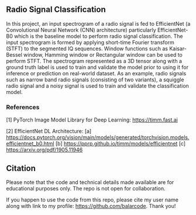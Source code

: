 ## Radio Signal Classification

In this project, an input spectrogram of a radio signal is fed to EfficientNet (a Convolutional Neural Network (CNN) architecture) particularly EfficientNet-B0 which is the baseline model to perform radio signal classification. The input spectrogram is formed by applying short-time Fourier transform (STFT) to the segmented IQ sequences. Window functions such as Kaisar-Bessel window, Hamming window or Rectangular window can be used to perform STFT. The spectrogram represented as a 3D tensor along with a ground truth label is used to train and validate the model prior to using it for inference or prediction on real-world dataset. As an example, radio signals such as narrow band radio signals (consisting of two variants), a squiggle radio signal and a noisy signal is used to train and validate the classification model.

### References

[1] PyTorch Image Model Library for Deep Learning: https://timm.fast.ai

[2] EfficientNet DL Architecture: [a] https://docs.pytorch.org/vision/main/models/generated/torchvision.models.efficientnet_b0.html [b] https://pprp.github.io/timm/models/efficientnet [c] https://arxiv.org/pdf/1905.11946

## Citation

Please note that the code and technical details made available are for educational purposes only. The repo is not open for collaboration.

If you happen to use the code from this repo, please cite my user name along with link to my profile: https://github.com/balarcode. Thank you!
